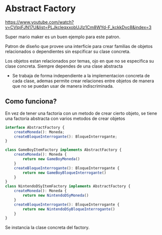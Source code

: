 # Abstract Factory
https://www.youtube.com/watch?v=CVlpjFJN17U&list=PLJkcleqxxobUJlz1Cm8WYd-F_kckkDvc8&index=3

Super mario maker es un buen ejemplo para este patron.

Patron de diseño que provee una interficíe para crear familias de objetos relacionados o dependientes sin espcificar su clase concreta.

Los objetos estan relacionados por temas, ojo en que no se especifica su clase concreta. Siempre dependes de una clase abstracta

* Se trabaja de forma independiente a la implementacion concreta de cada clase, ademas permite crear relaciones entre objetos de manera que no se puedan usar de manera indiscriminada. 

## Como funciona? 
En vez de tener una factoria con un metodo de crear cierto objeto, se tiene una factoria abstracta con varios metodos de crear objetos 


```javascript
interface AbstractFactory {
    createMoneda(): Moneda;
    createBloqueInterrogante(): BloqueInterrogante;
}

class GameBoyItemFactory implements AbstractFactory {
    createMoneda(): Moneda {
        return new GameBoyMoneda()
    }
    createBloqueInterrogante(): BloqueInterrogante {
        return new GameBoyBloqueInterrogante()
    }
}
class NintendoDSyItemFactory implements AbstractFactory {
    createMoneda(): Moneda {
        return new NintendoDSyMoneda()
    }
    createBloqueInterrogante(): BloqueInterrogante {
        return new NintendoDSyBloqueInterrogante()
    }
}
```

Se instancia la clase concreta del factory.